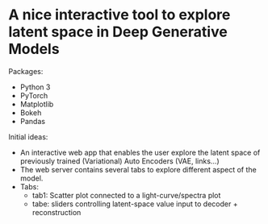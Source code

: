 # A nice interactive tool to explore latent space in Deep Generative Models

Packages:

  * Python 3
  * PyTorch
  * Matplotlib
  * Bokeh
  * Pandas

Initial ideas:

  * An interactive web app that enables the user explore the latent space of
  previously trained (Variational) Auto Encoders (VAE, links...)
  * The web server contains several tabs to explore different aspect of the model.
  * Tabs:
    * tab1: Scatter plot connected to a light-curve/spectra plot
    * tabe: sliders controlling latent-space value input to decoder + reconstruction
